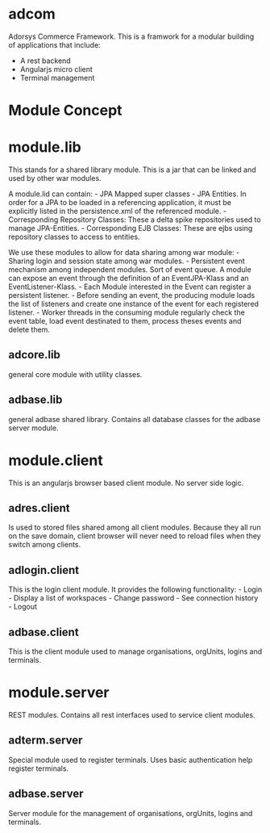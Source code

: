 adcom
=====

Adorsys Commerce Framework. This is a framwork for a modular building of applications that include:

- A rest backend
- Angularjs micro client
- Terminal management

Module Concept
==============


module.lib
==========

This stands for a shared library module. This is a jar that can be linked and used by other war modules. 

A module.lid can contain:
	- JPA Mapped super classes
    - JPA Entities. In order for a JPA to be loaded in a referencing application, it must be explicitly listed in the persistence.xml of the referenced module.
	- Corresponding Repository Classes: These a delta spike repositories used to manage JPA-Entities.
	- Corresponding EJB Classes: These are ejbs using repository classes to access to entities.

We use these modules to allow for data sharing among war module:
	- Sharing login and session state among war modules.
	- Persistent event mechanism among independent modules. Sort of event queue. A module can expose an event through the definition of an EventJPA-Klass and an EventListener-Klass.
		- Each Module interested in the Event can register a persistent listener.
		- Before sending an event, the producing module loads the list of listeners and create one instance of the event for each registered listener.
		- Worker threads in the consuming module regularly check the event table, load event destinated to them, process theses events and delete them.

adcore.lib
----------
general core module with utility classes.

adbase.lib
----------
general adbase shared library. Contains all database classes for the adbase server module. 

module.client
=============

This is an angularjs browser based client module. No server side logic.

adres.client
------------
Is used to stored files shared among all client modules. Because they all run on the save domain, client browser will never need to reload files when they switch among clients.

adlogin.client
--------------
This is the login client module. It provides the following functionality:
	- Login
	- Display a list of workspaces
	- Change password
	- See connection history
	- Logout
	
adbase.client
-------------
This is the client module used to manage organisations, orgUnits, logins and terminals.

module.server
=============

REST modules. Contains all rest interfaces used to service client modules.

adterm.server
-------------
Special module used to register terminals. Uses basic authentication help register terminals.

adbase.server
-------------
Server module for the management of organisations, orgUnits, logins and terminals.



